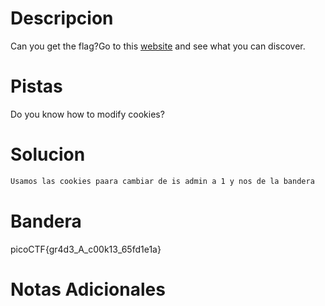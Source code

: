 # Descripcion 
Can you get the flag?Go to this [website](http://saturn.picoctf.net:57329/) and see what you can discover.
# Pistas
Do you know how to modify cookies?
# Solucion 
```bash
Usamos las cookies paara cambiar de is admin a 1 y nos de la bandera 

```
# Bandera
picoCTF{gr4d3_A_c00k13_65fd1e1a}
# Notas Adicionales